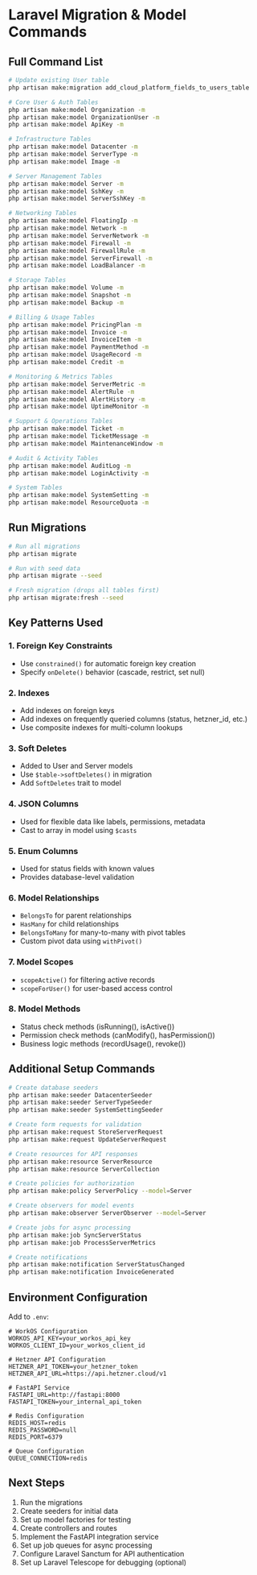 # Laravel Migration & Model Commands

## Full Command List

```bash
# Update existing User table
php artisan make:migration add_cloud_platform_fields_to_users_table

# Core User & Auth Tables
php artisan make:model Organization -m
php artisan make:model OrganizationUser -m
php artisan make:model ApiKey -m

# Infrastructure Tables
php artisan make:model Datacenter -m
php artisan make:model ServerType -m
php artisan make:model Image -m

# Server Management Tables
php artisan make:model Server -m
php artisan make:model SshKey -m
php artisan make:model ServerSshKey -m

# Networking Tables
php artisan make:model FloatingIp -m
php artisan make:model Network -m
php artisan make:model ServerNetwork -m
php artisan make:model Firewall -m
php artisan make:model FirewallRule -m
php artisan make:model ServerFirewall -m
php artisan make:model LoadBalancer -m

# Storage Tables
php artisan make:model Volume -m
php artisan make:model Snapshot -m
php artisan make:model Backup -m

# Billing & Usage Tables
php artisan make:model PricingPlan -m
php artisan make:model Invoice -m
php artisan make:model InvoiceItem -m
php artisan make:model PaymentMethod -m
php artisan make:model UsageRecord -m
php artisan make:model Credit -m

# Monitoring & Metrics Tables
php artisan make:model ServerMetric -m
php artisan make:model AlertRule -m
php artisan make:model AlertHistory -m
php artisan make:model UptimeMonitor -m

# Support & Operations Tables
php artisan make:model Ticket -m
php artisan make:model TicketMessage -m
php artisan make:model MaintenanceWindow -m

# Audit & Activity Tables
php artisan make:model AuditLog -m
php artisan make:model LoginActivity -m

# System Tables
php artisan make:model SystemSetting -m
php artisan make:model ResourceQuota -m
```

## Run Migrations

```bash
# Run all migrations
php artisan migrate

# Run with seed data
php artisan migrate --seed

# Fresh migration (drops all tables first)
php artisan migrate:fresh --seed
```

## Key Patterns Used

### 1. Foreign Key Constraints
- Use `constrained()` for automatic foreign key creation
- Specify `onDelete()` behavior (cascade, restrict, set null)

### 2. Indexes
- Add indexes on foreign keys
- Add indexes on frequently queried columns (status, hetzner_id, etc.)
- Use composite indexes for multi-column lookups

### 3. Soft Deletes
- Added to User and Server models
- Use `$table->softDeletes()` in migration
- Add `SoftDeletes` trait to model

### 4. JSON Columns
- Used for flexible data like labels, permissions, metadata
- Cast to array in model using `$casts`

### 5. Enum Columns
- Used for status fields with known values
- Provides database-level validation

### 6. Model Relationships
- `BelongsTo` for parent relationships
- `HasMany` for child relationships
- `BelongsToMany` for many-to-many with pivot tables
- Custom pivot data using `withPivot()`

### 7. Model Scopes
- `scopeActive()` for filtering active records
- `scopeForUser()` for user-based access control

### 8. Model Methods
- Status check methods (isRunning(), isActive())
- Permission check methods (canModify(), hasPermission())
- Business logic methods (recordUsage(), revoke())

## Additional Setup Commands

```bash
# Create database seeders
php artisan make:seeder DatacenterSeeder
php artisan make:seeder ServerTypeSeeder
php artisan make:seeder SystemSettingSeeder

# Create form requests for validation
php artisan make:request StoreServerRequest
php artisan make:request UpdateServerRequest

# Create resources for API responses
php artisan make:resource ServerResource
php artisan make:resource ServerCollection

# Create policies for authorization
php artisan make:policy ServerPolicy --model=Server

# Create observers for model events
php artisan make:observer ServerObserver --model=Server

# Create jobs for async processing
php artisan make:job SyncServerStatus
php artisan make:job ProcessServerMetrics

# Create notifications
php artisan make:notification ServerStatusChanged
php artisan make:notification InvoiceGenerated
```

## Environment Configuration

Add to `.env`:

```env
# WorkOS Configuration
WORKOS_API_KEY=your_workos_api_key
WORKOS_CLIENT_ID=your_workos_client_id

# Hetzner API Configuration
HETZNER_API_TOKEN=your_hetzner_token
HETZNER_API_URL=https://api.hetzner.cloud/v1

# FastAPI Service
FASTAPI_URL=http://fastapi:8000
FASTAPI_TOKEN=your_internal_api_token

# Redis Configuration
REDIS_HOST=redis
REDIS_PASSWORD=null
REDIS_PORT=6379

# Queue Configuration
QUEUE_CONNECTION=redis
```

## Next Steps

1. Run the migrations
2. Create seeders for initial data
3. Set up model factories for testing
4. Create controllers and routes
5. Implement the FastAPI integration service
6. Set up job queues for async processing
7. Configure Laravel Sanctum for API authentication
8. Set up Laravel Telescope for debugging (optional)